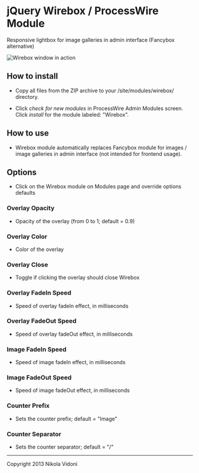 # jQuery Wirebox / ProcessWire Module

Responsive lightbox for image galleries in admin interface (Fancybox alternative)

![Wirebox window in action](https://raw.github.com/nvidoni/wirebox/master/screenshot.jpg)

## How to install

- Copy all files from the ZIP archive to your /site/modules/wirebox/ directory.

- Click *check for new modules* in ProcessWire Admin Modules screen. Click *install* for the module labeled: "Wirebox".

## How to use

- Wirebox module automatically replaces Fancybox module for images / image galleries in admin interface (not intended for frontend usage).

## Options

- Click on the Wirebox module on Modules page and override options defaults

### Overlay Opacity

- Opacity of the overlay (from 0 to 1; default = 0.9)

### Overlay Color

- Color of the overlay

### Overlay Close

- Toggle if clicking the overlay should close Wirebox

### Overlay FadeIn Speed

- Speed of overlay fadeIn effect, in milliseconds

### Overlay FadeOut Speed

- Speed of overlay fadeOut effect, in milliseconds

### Image FadeIn Speed

- Speed of image fadeIn effect, in milliseconds

### Image FadeOut Speed

- Speed of image fadeOut effect, in milliseconds

### Counter Prefix

- Sets the counter prefix; default = "Image"

### Counter Separator

- Sets the counter separator; default = "/"

------
Copyright 2013 Nikola Vidoni